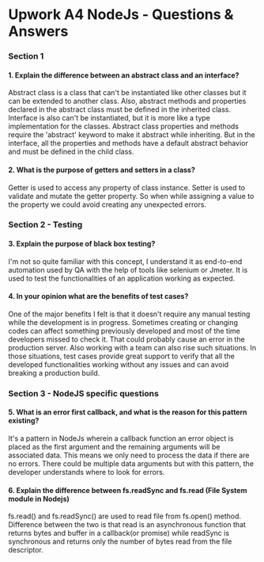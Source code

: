 # Upwork A4 NodeJs - Questions & Answers

### Section 1

#### 1. Explain the difference between an abstract class and an interface?

Abstract class is a class that can't be instantiated like other classes but it can be extended to another class. Also, abstract methods and properties declared in the abstract class must be defined in the inherited class. Interface is also can't be instantiated, but it is more like a type implementation for the classes. Abstract class properties and methods require the 'abstract' keyword to make it abstract while inheriting. But in the interface, all the properties and methods have a default abstract behavior and must be defined in the child class.

#### 2. What is the purpose of getters and setters in a class?

Getter is used to access any property of class instance. Setter is used to validate and mutate the getter property. So when while assigning a value to the property we could avoid creating any unexpected errors.

### Section 2 - Testing

#### 3. Explain the purpose of black box testing?

I'm not so quite familiar with this concept, I understand it as end-to-end automation used by QA with the help of tools like selenium or Jmeter. It is used to test the functionalities of an application working as expected.

#### 4. In your opinion what are the benefits of test cases?

One of the major benefits I felt is that it doesn't require any manual testing while the development is in progress. Sometimes creating or changing codes can affect something previously developed and most of the time developers missed to check it. That could probably cause an error in the production server. Also working with a team can also rise such situations. In those situations, test cases provide great support to verify that all the developed functionalities working without any issues and can avoid breaking a production build.

### Section 3 - NodeJS specific questions

#### 5. What is an error first callback, and what is the reason for this pattern existing?

It's a pattern in NodeJs wherein a callback function an error object is placed as the first argument and the remaining arguments will be associated data. This means we only need to process the data if there are no errors. There could be multiple data arguments but with this pattern, the developer understands where to look for errors.

#### 6. Explain the difference between fs.readSync and fs.read (File System module in Nodejs)

fs.read() and fs.readSync() are used to read file from fs.open() method. Difference between the two is that read is an asynchronous function that returns bytes and buffer in a callback(or promise) while readSync is synchronous and returns only the number of bytes read from the file descriptor.